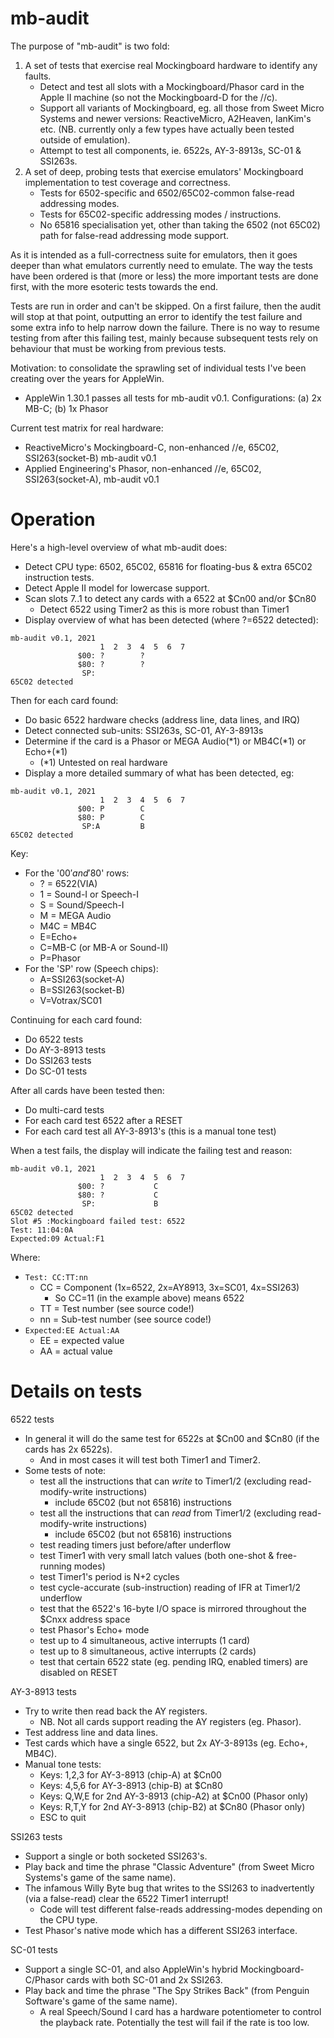# mb-audit

The purpose of "mb-audit" is two fold:
1. A set of tests that exercise real Mockingboard hardware to identify any faults.
   - Detect and test all slots with a Mockingboard/Phasor card in the Apple II machine (so not the Mockingboard-D for the //c).
   - Support all variants of Mockingboard, eg. all those from Sweet Micro Systems and newer versions: ReactiveMicro, A2Heaven, IanKim's etc. (NB. currently only a few types have actually been tested outside of emulation).
   - Attempt to test all components, ie. 6522s, AY-3-8913s, SC-01 & SSI263s.
2. A set of deep, probing tests that exercise emulators' Mockingboard implementation to test coverage and correctness.
   - Tests for 6502-specific and 6502/65C02-common false-read addressing modes.
   - Tests for 65C02-specific addressing modes / instructions.
   - No 65816 specialisation yet, other than taking the 6502 (not 65C02) path for false-read addressing mode support.

As it is intended as a full-correctness suite for emulators, then it goes deeper than what emulators currently need to emulate. The way the tests have been ordered is that (more or less) the more important tests are done first, with the more esoteric tests towards the end.

Tests are run in order and can't be skipped. On a first failure, then the audit will stop at that point, outputting an error to identify the test failure and some extra info to help narrow down the failure. There is no way to resume testing from after this failing test, mainly because subsequent tests rely on behaviour that must be working from previous tests.

Motivation: to consolidate the sprawling set of individual tests I've been creating over the years for AppleWin.
- AppleWin 1.30.1 passes all tests for mb-audit v0.1. Configurations: (a) 2x MB-C; (b) 1x Phasor

Current test matrix for real hardware:
- ReactiveMicro's Mockingboard-C, non-enhanced //e, 65C02, SSI263(socket-B) mb-audit v0.1
- Applied Engineering's Phasor, non-enhanced //e, 65C02, SSI263(socket-A), mb-audit v0.1

# Operation

Here's a high-level overview of what mb-audit does:
- Detect CPU type: 6502, 65C02, 65816 for floating-bus & extra 65C02 instruction tests.
- Detect Apple II model for lowercase support.
- Scan slots 7..1 to detect any cards with a 6522 at $Cn00 and/or $Cn80
  - Detect 6522 using Timer2 as this is more robust than Timer1
- Display overview of what has been detected (where ?=6522 detected):
```
mb-audit v0.1, 2021                     
                    1  2  3  4  5  6  7 
               $00: ?        ?          
               $80: ?        ?          
                SP:                     
65C02 detected                          
```

Then for each card found:
- Do basic 6522 hardware checks (address line, data lines, and IRQ)
- Detect connected sub-units: SSI263s, SC-01, AY-3-8913s
- Determine if the card is a Phasor or MEGA Audio(*1) or MB4C(*1) or Echo+(*1)
  - (*1) Untested on real hardware
- Display a more detailed summary of what has been detected, eg:
```
mb-audit v0.1, 2021                     
                    1  2  3  4  5  6  7 
               $00: P        C          
               $80: P        C          
                SP:A         B          
65C02 detected                          
```
Key:
- For the '$00' and '$80' rows:
  - ? = 6522(VIA)
  - 1 = Sound-I or Speech-I
  - S = Sound/Speech-I
  - M = MEGA Audio
  - M4C = MB4C
  - E=Echo+
  - C=MB-C (or MB-A or Sound-II)
  - P=Phasor
- For the 'SP' row (Speech chips):
  - A=SSI263(socket-A)
  - B=SSI263(socket-B)
  - V=Votrax/SC01

Continuing for each card found:
- Do 6522 tests
- Do AY-3-8913 tests
- Do SSI263 tests
- Do SC-01 tests

After all cards have been tested then:
- Do multi-card tests
- For each card test 6522 after a RESET
- For each card test all AY-3-8913's (this is a manual tone test)

When a test fails, the display will indicate the failing test and reason:
```
mb-audit v0.1, 2021                     
                    1  2  3  4  5  6  7 
               $00: ?           C       
               $80: ?           C       
                SP:             B       
65C02 detected                          
Slot #5 :Mockingboard failed test: 6522 
Test: 11:04:0A                          
Expected:09 Actual:F1                   
```

Where:
- `Test: CC:TT:nn`
  - CC = Component (1x=6522, 2x=AY8913, 3x=SC01, 4x=SSI263)
    - So CC=11 (in the example above) means 6522
  - TT = Test number (see source code!)
  - nn = Sub-test number (see source code!)
- `Expected:EE Actual:AA`
  - EE = expected value
  - AA = actual value

# Details on tests

6522 tests
- In general it will do the same test for 6522s at $Cn00 and $Cn80 (if the cards has 2x 6522s).
  - And in most cases it will test both Timer1 and Timer2.
- Some tests of note:
  - test all the instructions that can _write_ to Timer1/2 (excluding read-modify-write instructions)
    - include 65C02 (but not 65816) instructions
  - test all the instructions that can _read_ from Timer1/2 (excluding read-modify-write instructions)
    - include 65C02 (but not 65816) instructions
  - test reading timers just before/after underflow
  - test Timer1 with very small latch values (both one-shot & free-running modes)
  - test Timer1's period is N+2 cycles
  - test cycle-accurate (sub-instruction) reading of IFR at Timer1/2 underflow
  - test that the 6522's 16-byte I/O space is mirrored throughout the $Cnxx address space
  - test Phasor's Echo+ mode
  - test up to 4 simultaneous, active interrupts (1 card)
  - test up to 8 simultaneous, active interrupts (2 cards)
  - test that certain 6522 state (eg. pending IRQ, enabled timers) are disabled on RESET

AY-3-8913 tests
- Try to write then read back the AY registers.
  - NB. Not all cards support reading the AY registers (eg. Phasor).
- Test address line and data lines.
- Test cards which have a single 6522, but 2x AY-3-8913s (eg. Echo+, MB4C).
- Manual tone tests:
  - Keys: 1,2,3 for AY-3-8913 (chip-A) at $Cn00
  - Keys: 4,5,6 for AY-3-8913 (chip-B) at $Cn80
  - Keys: Q,W,E for 2nd AY-3-8913 (chip-A2) at $Cn00 (Phasor only)
  - Keys: R,T,Y for 2nd AY-3-8913 (chip-B2) at $Cn80 (Phasor only)
  - ESC to quit

SSI263 tests
- Support a single or both socketed SSI263's.
- Play back and time the phrase "Classic Adventure" (from Sweet Micro Systems's game of the same name).
- The infamous Willy Byte bug that writes to the SSI263 to inadvertently (via a false-read) clear the 6522 Timer1 interrupt!
  - Code will test different false-reads addressing-modes depending on the CPU type.
- Test Phasor's native mode which has a different SSI263 interface.

SC-01 tests
- Support a single SC-01, and also AppleWin's hybrid Mockingboard-C/Phasor cards with both SC-01 and 2x SSI263.
- Play back and time the phrase "The Spy Strikes Back" (from Penguin Software's game of the same name).
  - A real Speech/Sound I card has a hardware potentiometer to control the playback rate. Potentially the test will fail if the rate is too low.
